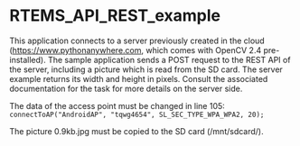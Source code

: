 # RTEMS_API_REST_example

This application connects to a server previously created in the cloud (https://www.pythonanywhere.com, which comes with OpenCV 2.4 pre-installed). The sample application sends a POST request to the REST API of the server, including a picture which is read from the SD card. The server example returns its width and height in pixels. Consult the associated documentation for the task for more details on the server side.

The data of the access point must be changed in line 105:
`connectToAP("AndroidAP", "tqwg4654", SL_SEC_TYPE_WPA_WPA2, 20);`

The picture 0.9kb.jpg must be copied to the SD card (/mnt/sdcard/).
